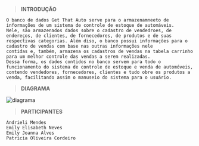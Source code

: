 > **INTRODUÇÃO**

    O banco de dados Get That Auto serve para o armazenamneeto de informações de um sistema de controle de estoque de automáveis. 
    Nele, são armazenados dados sobre o cadastro de vendedroes, de endereços, de clientes, de fornecedores, de produtos e de suas 
    respectivas categorias. Além diso, o banco possui informações para o cadastro de vendas com base nas outras informações nele 
    contidas e, também, armazena os cadastros de vendas na tabela carrinho para um melhor controle das vendas a serem realizadas. 
    Dessa forma, os dados contidos no banco servem para todo o funcionamento do sistema de controle de estoque e venda de automóveis, 
    contendo vendedores, fornecedores, clientes e tudo obre os produtos a venda, facilitando assim o manuseio do sistema para o usuário.

> **DIAGRAMA**

   ![diagrama](https://github.com/emilyalvese/get_that_auto/assets/88635006/70ae8fa8-c6d6-4c14-91a2-9d7b37a96f9d)

> **PARTICIPANTES**

    Andrieli Mendes
    Emily Elisabeth Neves
    Emily Joanna Alves
    Patricia Oliveira Cordeiro
